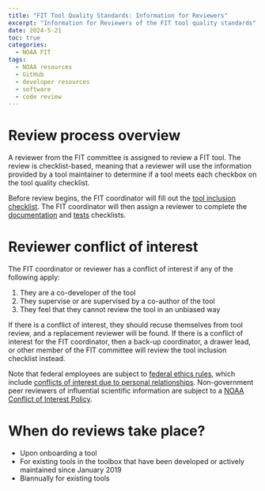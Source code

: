 ```yaml
---
title: "FIT Tool Quality Standards: Information for Reviewers"
excerpt: "Information for Reviewers of the FIT tool quality standards"
date: 2024-5-21
toc: true
categories:
  - NOAA FIT
tags:
  - NOAA resources
  - GitHub
  - developer resources
  - software
  - code review
---
```


# Review process overview

A reviewer from the FIT committee is assigned to review a FIT tool. The review is checklist-based, meaning that a reviewer will use the information provided by a tool maintainer to determine if a tool meets each checkbox on the tool quality checklist.

Before review begins, the FIT coordinator will fill out the [tool inclusion checklist](https://noaa-fisheries-integrated-toolbox.github.io/resources/noaa%20fit/tool-quality-reviewer-checklist/checklist-for-fit-coordinator). The FIT coordinator will then assign a reviewer to complete the [documentation](https://noaa-fisheries-integrated-toolbox.github.io/resources/noaa%20fit/tool-quality-reviewer-checklist/documentation) and [tests](https://noaa-fisheries-integrated-toolbox.github.io/resources/noaa%20fit/tool-quality-reviewer-checklist/tests) checklists.

# Reviewer conflict of interest

The FIT coordinator or reviewer has a conflict of interest if any of the following apply:

1. They are a co-developer of the tool
2. They supervise or are supervised by a co-author of the tool
3. They feel that they cannot review the tool in an unbiased way

If there is a conflict of interest, they should recuse themselves from tool review, and a replacement reviewer will be found. If there is a conflict of interest for the FIT coordinator, then a back-up coordinator, a drawer lead, or other member of the FIT committee will review the tool inclusion checklist instead.

Note that federal employees are subject to [federal ethics rules](https://2010-2014.commerce.gov/sites/default/files/documents/2015/january/noaa-summary_of_ethics_rules-2015_0.pdf), which include [conflicts of interest due to personal relationships](https://2010-2014.commerce.gov/sites/default/files/documents/2015/january/appearance_of_bias-awae-2015-e_0.pdf). Non-government peer reviewers of influential scientific information are subject to a [NOAA Conflict of Interest Policy](https://www.noaa.gov/organization/information-technology/policy-oversight/information-quality/noaa-conflict-of-interest-policy-for-non-government-peer-reviewers-of-influential-scientific).

# When do reviews take place?
- Upon onboarding a tool
- For existing tools in the toolbox that have been developed or actively maintained since January 2019
- Biannually for existing tools
